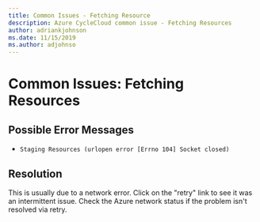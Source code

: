 ```yaml
---
title: Common Issues - Fetching Resource
description: Azure CycleCloud common issue - Fetching Resources
author: adriankjohnson
ms.date: 11/15/2019
ms.author: adjohnso
---
```

# Common Issues: Fetching Resources

## Possible Error Messages

- `Staging Resources (urlopen error [Errno 104] Socket closed)`

## Resolution

This is usually due to a network error. Click on the "retry" link to see it was an intermittent issue. Check the Azure network status if the problem isn't resolved via retry.